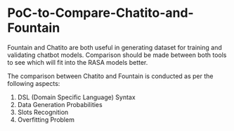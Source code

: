 # PoC-to-Compare-Chatito-and-Fountain

Fountain and Chatito are both useful in generating dataset for training and validating chatbot models. Comparison should be made between both tools to see which will fit into the RASA models better. 


The comparison between Chatito and Fountain is conducted as per the following aspects:

1. DSL (Domain Specific Language) Syntax
2. Data Generation Probabilities
3. Slots Recognition 
4. Overfitting Problem
